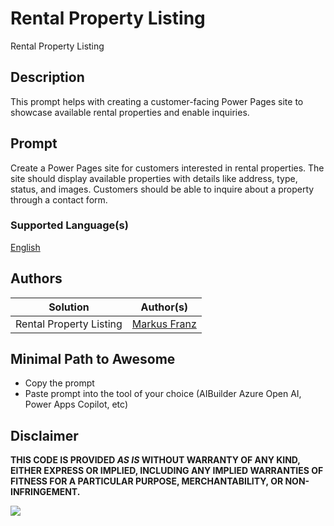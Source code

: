 # Rental Property Listing

Rental Property Listing

## Description

This prompt helps with creating a customer-facing Power Pages site to showcase available rental properties and enable inquiries.

## Prompt

Create a Power Pages site for customers interested in rental properties. The site should display available properties with details like address, type, status, and images. Customers should be able to inquire about a property through a contact form.

### Supported Language(s)

[English](./en-us/prompt.md)

## Authors

Solution|Author(s)
--------|---------
Rental Property Listing | [Markus Franz](https://www.github.com/mmbr1606)
## Minimal Path to Awesome

* Copy the prompt
* Paste prompt into the tool of your choice (AIBuilder Azure Open AI, Power Apps Copilot, etc)

## Disclaimer

**THIS CODE IS PROVIDED *AS IS* WITHOUT WARRANTY OF ANY KIND, EITHER EXPRESS OR IMPLIED, INCLUDING ANY IMPLIED WARRANTIES OF FITNESS FOR A PARTICULAR PURPOSE, MERCHANTABILITY, OR NON-INFRINGEMENT.**

<img src="https://m365-visitor-stats.azurewebsites.net/powerplatform-prompts/prompts/power-pages/rental-property-listing" aria-hidden="true" />
